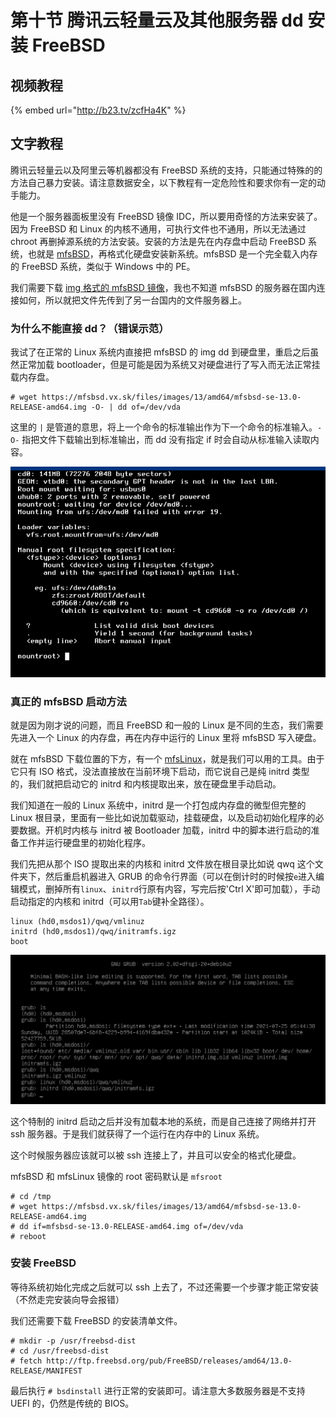 # 第十节 腾讯云轻量云及其他服务器 dd 安装 FreeBSD

## 视频教程

{% embed url="http://b23.tv/zcfHa4K" %}

## 文字教程

腾讯云轻量云以及阿里云等机器都没有 FreeBSD 系统的支持，只能通过特殊的的方法自己暴力安装。请注意数据安全，以下教程有一定危险性和要求你有一定的动手能力。

他是一个服务器面板里没有 FreeBSD 镜像 IDC，所以要用奇怪的方法来安装了。因为 FreeBSD 和 Linux 的内核不通用，可执行文件也不通用，所以无法通过 chroot 再删掉源系统的方法安装。安装的方法是先在内存盘中启动 FreeBSD 系统，也就是 [mfsBSD](https://mfsbsd.vx.sk)，再格式化硬盘安装新系统。mfsBSD 是一个完全载入内存的 FreeBSD 系统，类似于 Windows 中的 PE。

我们需要下载 [img 格式的 mfsBSD 镜像](https://mfsbsd.vx.sk/files/images/13/amd64/mfsbsd-se-13.0-RELEASE-amd64.img)，我也不知道 mfsBSD 的服务器在国内连接如何，所以就把文件先传到了另一台国内的文件服务器上。

### 为什么不能直接 dd？（错误示范）

我试了在正常的 Linux 系统内直接把 mfsBSD 的 img dd 到硬盘里，重启之后虽然正常加载 bootloader，但是可能是因为系统又对硬盘进行了写入而无法正常挂载内存盘。

```
# wget https://mfsbsd.vx.sk/files/images/13/amd64/mfsbsd-se-13.0-RELEASE-amd64.img -O- | dd of=/dev/vda
```

这里的 `|` 是管道的意思，将上一个命令的标准输出作为下一个命令的标准输入。`-O-` 指把文件下载输出到标准输出，而 dd 没有指定 if 时会自动从标准输入读取内容。

![](../.gitbook/assets/1.png)

### 真正的 mfsBSD 启动方法

就是因为刚才说的问题，而且 FreeBSD 和一般的 Linux 是不同的生态，我们需要先进入一个 Linux 的内存盘，再在内存中运行的 Linux 里将 mfsBSD 写入硬盘。

就在 mfsBSD 下载位置的下方，有一个 [mfsLinux](https://mfsbsd.vx.sk/files/iso/mfslinux/mfslinux-0.1.9-dd4a135.iso)，就是我们可以用的工具。由于它只有 ISO 格式，没法直接放在当前环境下启动，而它说自己是纯 initrd 类型的，我们就把启动它的 initrd 和内核提取出来，放在硬盘里手动启动。

我们知道在一般的 Linux 系统中，initrd 是一个打包成内存盘的微型但完整的 Linux 根目录，里面有一些比如说加载驱动，挂载硬盘，以及启动初始化程序的必要数据。开机时内核与 initrd 被 Bootloader 加载，initrd 中的脚本进行启动的准备工作并运行硬盘里的初始化程序。

我们先把从那个 ISO 提取出来的内核和 initrd 文件放在根目录比如说 qwq 这个文件夹下，然后重启机器进入 GRUB 的命令行界面（可以在倒计时的时候按`e`进入编辑模式，删掉所有`linux`、`initrd`行原有内容，写完后按'Ctrl X'即可加载），手动启动指定的内核和 initrd（可以用`Tab`键补全路径）。

```
linux (hd0,msdos1)/qwq/vmlinuz
initrd (hd0,msdos1)/qwq/initramfs.igz
boot
```

![](../.gitbook/assets/2.png)

这个特制的 initrd 启动之后并没有加载本地的系统，而是自己连接了网络并打开 ssh 服务器。于是我们就获得了一个运行在内存中的 Linux 系统。

这个时候服务器应该就可以被 ssh 连接上了，并且可以安全的格式化硬盘。

mfsBSD 和 mfsLinux 镜像的 root 密码默认是 `mfsroot`

```
# cd /tmp
# wget https://mfsbsd.vx.sk/files/images/13/amd64/mfsbsd-se-13.0-RELEASE-amd64.img
# dd if=mfsbsd-se-13.0-RELEASE-amd64.img of=/dev/vda
# reboot
```

### 安装 FreeBSD

等待系统初始化完成之后就可以 ssh 上去了，不过还需要一个步骤才能正常安装（不然走完安装向导会报错）

我们还需要下载 FreeBSD 的安装清单文件。

```
# mkdir -p /usr/freebsd-dist
# cd /usr/freebsd-dist
# fetch http://ftp.freebsd.org/pub/FreeBSD/releases/amd64/13.0-RELEASE/MANIFEST
```

最后执行 `# bsdinstall` 进行正常的安装即可。请注意大多数服务器是不支持 UEFI 的，仍然是传统的 BIOS。
